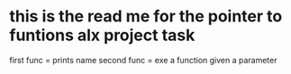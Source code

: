 this is the read me for the pointer to funtions alx project task
==================================================================================
first func = prints name
second func = exe a function given a parameter
